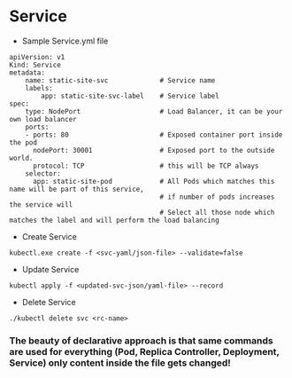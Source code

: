 # Service


- Sample Service.yml file

```
apiVersion: v1
Kind: Service
metadata:
    name: static-site-svc             # Service name
    labels:
        app: static-site-svc-label    # Service label
spec:
    type: NodePort                    # Load Balancer, it can be your own load balancer
    ports:
    - ports: 80                       # Exposed container port inside the pod
      nodePort: 30001                 # Exposed port to the outside world.
      protocol: TCP                   # this will be TCP always 
    selector:
      app: static-site-pod            # All Pods which matches this name will be part of this service, 
                                      # if number of pods increases the service will
                                      # Select all those node which matches the label and will perform the load balancing 

```


- Create Service 

```
kubectl.exe create -f <svc-yaml/json-file> --validate=false
```

- Update Service

```
kubectl apply -f <updated-svc-json/yaml-file> --record
```


- Delete Service

```
./kubectl delete svc <rc-name>
```

### The beauty of declarative  approach is that same commands are used for everything (Pod, Replica Controller, Deployment, Service) only content inside the file gets changed!